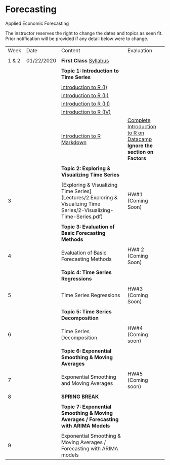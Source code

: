 # Forecasting
Applied Economic Forecasting

The instructor reserves the right to change the dates and topics as seen fit. Prior notification will be provided if any detail below were to change.

|         |                |                                                                                                                                                                                                    |                                                                                                                                    | 
|---------|----------------|----------------------------------------------------------------------------------------------------------------------------------------------------------------------------------------------------|------------------------------------------------------------------------------------------------------------------------------------| 
| Week      | Date             | Content                                 | Evaluation |
|           |                  |                                         |            |
| 1 & 2     | 01/22/2020       | **First Class** [Syllabus](Syllabus)    |            |
|           |                  |                                         |            |
|           |                  | **Topic 1: Introduction to Time Series**            |            |
|           |                  |                                         |            |
|           |                  | [Introduction to R (I)](Lectures/1.Introduction/R_intro_I.pdf)                  |            |
|           |                  | [Introduction to R (II)](Lectures/1.Introduction/R_intro_II.pdf)                 |            |
|           |                  | [Introduction to R (III)](Lectures/1.Introduction/R_intro_III.pdf)                |            |
|           |                  | [Introduction to R (IV)](Lectures/1.Introduction/R_intro_IV.pdf)                |            |
|           |                  | [Introduction to R Markdown](Lectures/1.Introduction/RMarkdown_Intro.pdf)             | [Complete Introduction to R on Datacamp](https://www.datacamp.com/courses/free-introduction-to-r/) **Ignore the section on Factors**           |
|           |                  |                                         |            |
|        |                  | **Topic 2: Exploring & Visualizing Time Series**     |            |
|          |                  | |            |
| 3         |                  | [Exploring & Visualizing Time Series](Lectures/2.Exploring & Visualizing Time Series/2-Visualizing-Time-Series.pdf)    |   HW\#1 (Coming Soon)         |
|           |                  |                                         |            |
|          |                  | **Topic 3: Evaluation of Basic Forecasting Methods** |            |
|           |                  |                                         |            |
| 4         |                  | Evaluation of Basic Forecasting Methods | HW\# 2 (Coming Soon)           |
|           |                  |                                         |            |
|           |                  | **Topic 4: Time Series Regressions**    |            |
|           |                  |                                         |            |
|5          |                  | Time Series Regressions                 | HW\#3 (Coming Soon)           |
|           |                  |                                         |            |
|           |                  | **Topic 5: Time Series Decomposition**  |            |
|           |                  |                                         |            |
|6          |                  | Time Series Decomposition               | HW\#4 (Coming soon)           |
|           |                  |                                         |            |
|           |                  | **Topic 6: Exponential Smoothing & Moving Averages**    |            |
|           |                  |                                         |            |
|7          |                  | Exponential Smoothing and Moving Averages                 | HW\#5 (Coming soon)            |
|           |                  |                                         |            |
|8           |                  | **SPRING BREAK**                        |            |
|           |                  |                                         |            |
|           |                  | **Topic 7: Exponential Smoothing & Moving Averages / Forecasting with ARIMA Models**    |            |
|           |                  |                                         |            |
|9          |                  | Exponential Smoothing & Moving Averages / Forecasting with ARIMA models                 |             |
